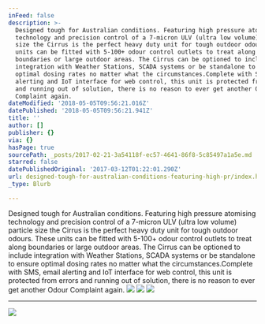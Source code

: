 ```yaml
---
inFeed: false
description: >-
  Designed tough for Australian conditions. Featuring high pressure atomising
  technology and precision control of a 7-micron ULV (ultra low volume) particle
  size the Cirrus is the perfect heavy duty unit for tough outdoor odours. These
  units can be fitted with 5-100+ odour control outlets to treat along
  boundaries or large outdoor areas. The Cirrus can be optioned to include
  integration with Weather Stations, SCADA systems or be standalone to ensure
  optimal dosing rates no matter what the circumstances.Complete with SMS, email
  alerting and IoT interface for web control, this unit is protected from errors
  and running out of solution, there is no reason to ever get another Odour
  Complaint again.
dateModified: '2018-05-05T09:56:21.016Z'
datePublished: '2018-05-05T09:56:21.941Z'
title: ''
author: []
publisher: {}
via: {}
hasPage: true
sourcePath: _posts/2017-02-21-3a54118f-ec57-4641-86f8-5c85497a1a5e.md
starred: false
datePublishedOriginal: '2017-03-12T01:22:01.290Z'
url: designed-tough-for-australian-conditions-featuring-high-pr/index.html
_type: Blurb

---
```

Designed tough for Australian conditions. Featuring high pressure atomising technology and precision control of a 7-micron ULV (ultra low volume) particle size the Cirrus is the perfect heavy duty unit for tough outdoor odours. These units can be fitted with 5-100+ odour control outlets to treat along boundaries or large outdoor areas. The Cirrus can be optioned to include integration with Weather Stations, SCADA systems or be standalone to ensure optimal dosing rates no matter what the circumstances.Complete with SMS, email alerting and IoT interface for web control, this unit is protected from errors and running out of solution, there is no reason to ever get another Odour Complaint again.
![](https://the-grid-user-content.s3-us-west-2.amazonaws.com/fe3bf669-c72d-401a-8336-50c73f19365b.jpg)
![](https://the-grid-user-content.s3-us-west-2.amazonaws.com/cbfb4fc7-9f5b-4834-80e2-bafb16eb7e93.png)
![](https://the-grid-user-content.s3-us-west-2.amazonaws.com/5fda2597-6d60-4dd2-8b28-712a32f4d438.png)

---

![](https://the-grid-user-content.s3-us-west-2.amazonaws.com/57e9fd5b-8245-4ab9-88cf-40cecbb905c6.png)
